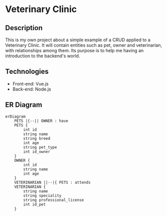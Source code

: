 # Veterinary Clinic

## Description
This is my own project about a simple example of a CRUD applied to a Veterinary Clinic. It will contain entities such as pet, owner and veterinarian, with relationships among them. Its purpose is to help me having an introduction to the backend's world. 

## Technologies 
- Front-end: Vue.js 
- Back-end: Node.js

## ER Diagram

```mermaid
erDiagram
    PETS |{--|| OWNER : have
    PETS {
        int id
        string name
        string breed
        int age
        string pet_type
        int id_owner
    }
    OWNER {
        int id
        string name
        int age
    }
    VETERINARIAN ||--|{ PETS : attends
    VETERINARIAN {
        string name
        string speciality
        string professional_license
        int id_pet
    }
```